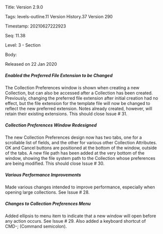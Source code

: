 Title:  Version 2.9.0

Tags:   levels-outline.11 Version History.37 Version 290

Timestamp: 20210627222923

Seq:    11.38

Level:  3 - Section

Body: 

Released on 22 Jan 2020
 
##### Enabled the Preferred File Extension to be Changed

The Collection Preferences window is shown when creating a new Collection, but can also be accessed after a Collection has been created. Previously, changing the preferred file extension after initial creation had no effect, but the file extension for the template file will now be changed to reflect the new preferred extension. Notes already created, however, will retain their existing extensions. This should close Issue # 31. 

 
##### Collection Preferences Window Redesigned

The new Collection Preferences design now has two tabs, one for a scrollable list of fields, and the other for various other Collection Attributes. OK and Cancel buttons are positioned at the bottom of the window, outside of the tabs. A new file path has been added at the very bottom of the window, showing the file system path to the Collection whose preferences are being modified. This should close Issue # 30. 

 
##### Various Performance Improvements

Made various changes intended to improve performance, especially when opening large collections. See Issue # 28. 

 
##### Changes to Collection Preferences Menu

Added ellipsis to menu item to indicate that a new window will open before any action occurs. See Issue # 29. Also added a keyboard shortcut of CMD-; (Command semicolon).
